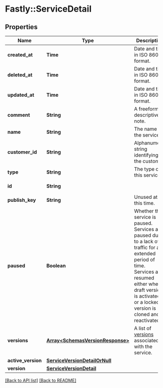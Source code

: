 # Fastly::ServiceDetail

## Properties

| Name | Type | Description | Notes |
| ---- | ---- | ----------- | ----- |
| **created_at** | **Time** | Date and time in ISO 8601 format. | [optional][readonly] |
| **deleted_at** | **Time** | Date and time in ISO 8601 format. | [optional][readonly] |
| **updated_at** | **Time** | Date and time in ISO 8601 format. | [optional][readonly] |
| **comment** | **String** | A freeform descriptive note. | [optional] |
| **name** | **String** | The name of the service. | [optional] |
| **customer_id** | **String** | Alphanumeric string identifying the customer. | [optional] |
| **type** | **String** | The type of this service. | [optional] |
| **id** | **String** |  | [optional][readonly] |
| **publish_key** | **String** | Unused at this time. | [optional] |
| **paused** | **Boolean** | Whether the service is paused. Services are paused due to a lack of traffic for an extended period of time. Services are resumed either when a draft version is activated or a locked version is cloned and reactivated. | [optional] |
| **versions** | [**Array&lt;SchemasVersionResponse&gt;**](SchemasVersionResponse.md) | A list of [versions](/reference/api/services/version/) associated with the service. | [optional] |
| **active_version** | [**ServiceVersionDetailOrNull**](ServiceVersionDetailOrNull.md) |  | [optional] |
| **version** | [**ServiceVersionDetail**](ServiceVersionDetail.md) |  | [optional] |

[[Back to API list]](../../README.md#endpoints) [[Back to README]](../../README.md)

